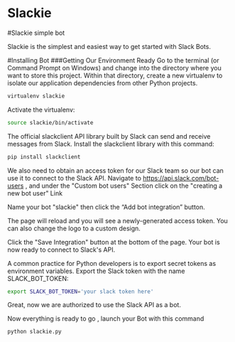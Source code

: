 # Slackie




#Slackie simple bot

Slackie is the simplest and easiest way to get started with Slack Bots.

#Installing Bot
###Getting Our Environment Ready
Go to the terminal (or Command Prompt on Windows) and change into the directory where you want to store this project. Within that directory, create a new virtualenv to isolate our application dependencies from other Python projects.

```bash
virtualenv slackie
```
Activate the virtualenv:
```bash
source slackie/bin/activate
```

The official slackclient API library built by Slack can send and receive messages from Slack. Install the slackclient library with this command:

```bash
pip install slackclient
```

We also need to obtain an access token for our Slack team so our bot can use it to connect to the Slack API.
Navigate to https://api.slack.com/bot-users , and under the "Custom bot users" Section click on the "creating a new bot user" Link

Name your bot "slackie" then click the “Add bot integration” button.

The page will reload and you will see a newly-generated access token. You can also change the logo to a custom design.

Click the "Save Integration" button at the bottom of the page. Your bot is now ready to connect to Slack's API.

A common practice for Python developers is to export secret tokens as environment variables. Export the Slack token with the name SLACK_BOT_TOKEN:

```bash
export SLACK_BOT_TOKEN='your slack token here'
```

Great, now we are authorized to use the Slack API as a bot.

Now everything is ready to go , launch your Bot with this command
```bash
python slackie.py
```
